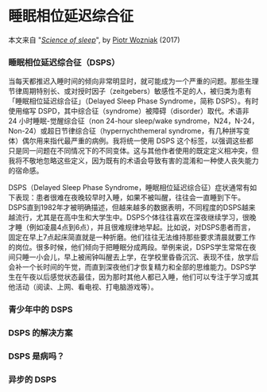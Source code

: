 # 睡眠相位延迟综合征

本文来自 "*[Science of sleep](https://supermemo.guru/wiki/Science_of_sleep)*", by [Piotr Wozniak](https://supermemo.guru/wiki/Piotr_Wozniak) (2017)

### 睡眠相位延迟综合征（DSPS）

当每天都推迟入睡时间的倾向非常明显时，就可能成为一个严重的问题。那些生理节律周期特别长、或对授时因子（zeitgebers）敏感性不足的人，被归类为患有「睡眠相位延迟综合征」（Delayed Sleep Phase Syndrome，简称 DSPS）。有时使用缩写 DSPD，其中综合征（syndrome）被障碍（disorder）取代。术语非 24 小时睡眠-觉醒综合征（non 24-hour sleep/wake syndrome，N24，N-24，Non-24）或超日节律综合征（hypernychthemeral syndrome，有几种拼写变体）偶尔用来指代最严重的病例。我将统一使用 DSPS 这个标签，以强调这些都只是同一问题在不同情况下的不同变体。这与其他作者使用的既定定义相冲突，但我将不敬地忽略这些定义，因为既有的术语会导致有害的混淆和一种使人丧失能力的宿命感。

DSPS（Delayed Sleep Phase Syndrome，睡眠相位延迟综合征）症状通常有如下表现：患者很难在夜晚较早时入睡，如果不被叫醒，往往会一直睡到下午。DSPS直到1982年才被明确描述，但越来越多的数据表明，不同程度的DSPS越来越流行，尤其是在高中生和大学生中。DSPS个体往往喜欢在深夜继续学习，很晚才睡（例如凌晨4点到6点），并且很难规律地早起。比如说，对DSPS患者而言，固定在早上7点起床简直就是一种折磨。他们往往无法维持那些要求清晨就要工作的岗位。很多时候，他们倾向于把睡眠分成两段。举例来说，DSPS学生常常在夜间只睡一小会儿，早上被闹钟叫醒去上学，在学校里昏昏沉沉、表现不佳，放学后会补一个长时间的午觉，而直到深夜他们才恢复精力和全部的思维能力。DSPS学生在午夜以后感觉状态最佳，因为那时其他人都已入睡，他们可以专注于学习或其他活动（阅读、上网、看电视、打电脑游戏等）。

### 青少年中的 DSPS

### DSPS 的解决方案

### DSPS 是病吗？

### 异步的 DSPS